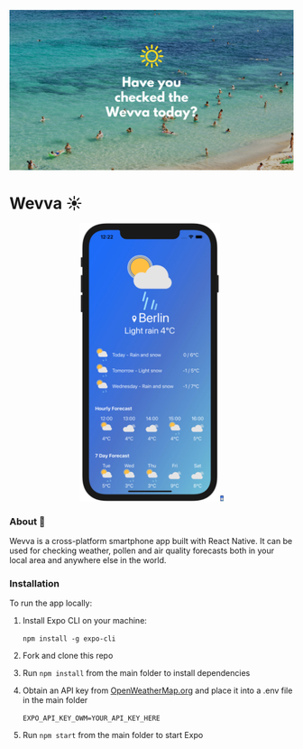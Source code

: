 ![W](./assets/W.png)



# **Wevva ☀️**



<div style="text-align:center"><img src="./assets/wevva-screenshot.png" alt="wevva-screenshot" width="250" /><img src="./assets/wevva-screenshot-2.png" alt="wevva-screenshot" style="zoom:1%;" /></div>



### About 📱

Wevva is a cross-platform smartphone app built with React Native. It can be used for checking weather, pollen and air quality forecasts both in your local area and anywhere else in the world. 



### Installation 

To run the app locally:

1. Install Expo CLI on your machine: 

   `npm install -g expo-cli`

2. Fork and clone this repo

3. Run `npm install` from the main folder to install dependencies

4. Obtain an API key from <a href="https://openweathermap.org/">OpenWeatherMap.org</a> and place it into a .env file in the main folder

   `EXPO_API_KEY_OWM=YOUR_API_KEY_HERE`

5. Run `npm start` from the main folder to start Expo







